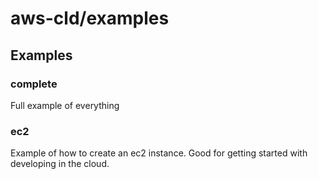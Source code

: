 # aws-cld/examples

## Examples

### complete

Full example of everything


### ec2

Example of how to create an ec2 instance.  Good for getting started with developing in the cloud.

